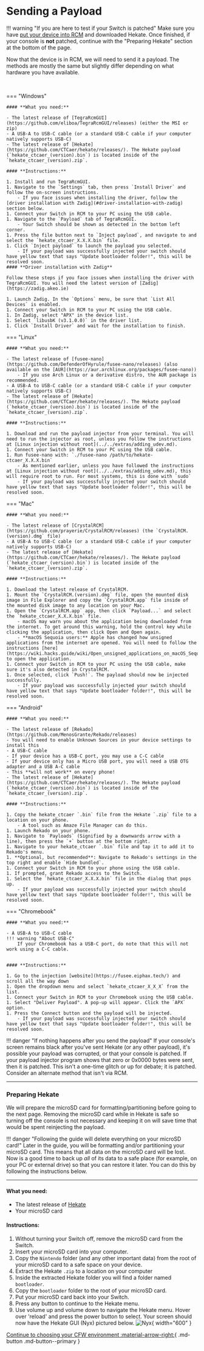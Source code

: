

# Sending a Payload

!!! warning "If you are here to test if your Switch is patched"
    Make sure you have [put your device into RCM](entering_rcm.md) and downloaded Hekate. Once finished, if your console is **not** patched, continue with the "Preparing Hekate" section at the bottom of the page.


Now that the device is in RCM, we will need to send it a payload. The methods are mostly the same but slightly differ depending on what hardware you have available.

&nbsp;

=== "Windows"

    #### **What you need:**

    - The latest release of [TegraRcmGUI](https://github.com/eliboa/TegraRcmGUI/releases) (either the MSI or zip)
    - A USB-A to USB-C cable (or a standard USB-C cable if your computer natively supports USB-C)
    - The latest release of [Hekate](https://github.com/CTCaer/hekate/releases/). The Hekate payload (`hekate_ctcaer_(version).bin`) is located inside of the `hekate_ctcaer_(version).zip`.

    #### **Instructions:**

    1. Install and run TegraRcmGUI.
    1. Navigate to the `Settings` tab, then press `Install Driver` and follow the on-screen instructions.
        - If you face issues when installing the driver, follow the [driver installation with Zadig](#driver-installation-with-zadig) section below.
    1. Connect your Switch in RCM to your PC using the USB cable.
    1. Navigate to the `Payload` tab of TegraRcmGUI.
        - Your Switch should be shown as detected in the bottom left corner.
    1. Press the file button next to `Inject payload`, and navigate to and select the `hekate_ctcaer_X.X.X.bin` file.
    1. Click `Inject payload` to launch the payload you selected.
        - If your payload was successfully injected your switch should have yellow text that says "Update bootloader folder!", this will be resolved soon.
    #### **Driver installation with Zadig**

    Follow these steps if you face issues when installing the driver with TegraRcmGUI. You will need the latest version of [Zadig](https://zadig.akeo.ie)

    1. Launch Zadig. In the `Options` menu, be sure that `List All Devices` is enabled.
    1. Connect your Switch in RCM to your PC using the USB cable.
    1. In Zadig, select "APX" in the device list.
    1. Select `libusbK (v3.1.0.0)` in the driver list.
    1. Click `Install Driver` and wait for the installation to finish.

=== "Linux"

    #### **What you need:**

    - The latest release of [fusee-nano](https://github.com/DefenderOfHyrule/fusee-nano/releases) (also available on the [AUR](https://aur.archlinux.org/packages/fusee-nano))
        - If you use Arch Linux or a derivative distro, the AUR package is recommended.
    - A USB-A to USB-C cable (or a standard USB-C cable if your computer natively supports USB-C)
    - The latest release of [Hekate](https://github.com/CTCaer/hekate/releases/). The Hekate payload (`hekate_ctcaer_(version).bin`) is located inside of the `hekate_ctcaer_(version).zip`.

    #### **Instructions:**

    1. Download and run the payload injector from your terminal. You will need to run the injector as root, unless you follow the instructions at [Linux injection without root](../../extras/adding_udev.md).
    1. Connect your Switch in RCM to your PC using the USB cable.
    1. Run fusee-nano with: `./fusee-nano /path/to/hekate-ctcaer_X.X.X.bin`
        - As mentioned earlier, unless you have followed the instructions at [Linux injection without root](../../extras/adding_udev.md), this will require root to run. For most systems, this is done with `sudo`
        - If your payload was successfully injected your switch should have yellow text that says "Update bootloader folder!", this will be resolved soon.

=== "Mac"

    #### **What you need:**

    - The latest release of [CrystalRCM](https://github.com/prayerie/CrystalRCM/releases) (the `CrystalRCM.(version).dmg` file)
    - A USB-A to USB-C cable (or a standard USB-C cable if your computer natively supports USB-C)
    - The latest release of [Hekate](https://github.com/CTCaer/hekate/releases/). The Hekate payload (`hekate_ctcaer_(version).bin`) is located inside of the `hekate_ctcaer_(version).zip`.

    #### **Instructions:**

    1. Download the latest release of CrystalRCM.
    1. Mount the `CrystalRCM.(version).dmg` file, open the mounted disk image in File Explorer and copy the `CrystalRCM.app` file inside of the mounted disk image to any location on your Mac.
    1. Open the `CrystalRCM.app` app, then click `Payload...` and select the `hekate_ctcaer_X.X.X.bin` file.
        - macOS may warn you about the application being downloaded from the internet. To get around this warning, hold the control key while clicking the application, then click Open and Open again.
        - **macOS Sequoia users:** Apple has changed how unsigned applications from the internet are opened. You will need to follow the instructions [here](https://wiki.hacks.guide/wiki/Open_unsigned_applications_on_macOS_Sequoia) to open the application.
    1. Connect your Switch in RCM to your PC using the USB cable, make sure it's also detected in CrystalRCM.
    1. Once selected, click `Push!`. The payload should now be injected successfully.
        - If your payload was successfully injected your switch should have yellow text that says "Update bootloader folder!", this will be resolved soon.
=== "Android"

    #### **What you need:**

    - The latest release of [Rekado](https://github.com/MenosGrante/Rekado/releases)
    - You will need to enable Unknown Sources in your device settings to install this
    - A USB-C cable
    - If your device has a USB-C port, you may use a C-C cable
    - If your device only has a Micro USB port, you will need a USB OTG adapter and a USB A-C cable
    - This **will not work** on every phone!
    - The latest release of [Hekate](https://github.com/CTCaer/hekate/releases/). The Hekate payload (`hekate_ctcaer_(version).bin`) is located inside of the `hekate_ctcaer_(version).zip`.

    #### **Instructions:**

    1. Copy the hekate_ctcaer `.bin` file from the Hekate `.zip` file to a location on your phone.
        - A tool such as Amaze File Manager can do this.
    1. Launch Rekado on your phone.
    1. Navigate to `Payloads` (Signified by a downwards arrow with a line), then press the `+` button at the bottom right.
    1. Navigate to your hekate_ctcaer `.bin` file and tap it to add it to Rekado's menu.
    1. **Optional, but recommended**: Navigate to Rekado's settings in the top right and enable `Hide bundled`.
    1. Connect your Switch in RCM to your phone using the USB cable.
    1. If prompted, grant Rekado access to the Switch.
    1. Select the `hekate_ctcaer_X.X.X.bin` file in the dialog that pops up.
        - If your payload was successfully injected your switch should have yellow text that says "Update bootloader folder!", this will be resolved soon.
=== "Chromebook"

    #### **What you need:**

    - A USB-A to USB-C cable
    !!! warning "About USB-C"
        If your Chromebook has a USB-C port, do note that this will not work using a C-C cable.


    #### **Instructions:**

    1. Go to the injection [website](https://fusee.eiphax.tech/) and scroll all the way down
    1. Open the dropdown menu and select `hekate_ctcaer_X_X_X` from the list.
    1. Connect your Switch in RCM to your Chromebook using the USB cable.
    1. Select "Deliver Payload". A pop-up will appear. Click the `APX` option.
    1. Press the Connect button and the payload will be injected.
        - If your payload was successfully injected your switch should have yellow text that says "Update bootloader folder!", this will be resolved soon.

!!! danger "If nothing happens after you send the payload"
    If your console's screen remains black after you've sent Hekate (or any other payload), it's possible your payload was corrupted, or that your console is patched. If your payload injector program shows that zero or 0x0000 bytes were sent, then it is patched. This isn't a one-time glitch or up for debate; it is patched. Consider an alternate method that isn't via RCM.

-----

### **Preparing Hekate**
We will prepare the microSD card for formatting/partitioning before going to the next page. Removing the microSD card while in Hekate is safe so turning off the console is not necessary and keeping it on will save time that would be spent reinjecting the payload.

!!! danger "Following the guide will delete everything on your microSD card!"
    Later in the guide, you will be formatting and/or partitioning your microSD card. This means that all data on the microSD card will be lost. Now is a good time to back up *all* of its data to a safe place (for example, on your PC or external drive) so that you can restore it later. You can do this by following the instructions below.

-----

#### **What you need:**
- The latest release of [Hekate](https://github.com/CTCaer/hekate/releases/)
- Your microSD card

#### **Instructions:**
1. Without turning your Switch off, remove the microSD card from the Switch.
1. Insert your microSD card into your computer.
1. Copy the `Nintendo` folder (and any other important data) from the root of your microSD card to a safe space on your device.
1. Extract the Hekate `.zip` to a location on your computer
1. Inside the extracted Hekate folder you will find a folder named `bootloader`.
1. Copy the `bootloader` folder to the root of your microSD card.
1. Put your microSD card back into your Switch.
1. Press any button to continue to the Hekate menu.
1. Use volume up and volume down to navigate the Hekate menu. Hover over 'reload' and press the power button to select. Your screen should now have the Hekate GUI (Nyx) pictured below.
![Nyx](../all/img/nyx.bmp){ width="600" }

[Continue to choosing your CFW environment :material-arrow-right:](../all/cfw_environment.md){ .md-button .md-button--primary }
